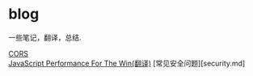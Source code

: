 # blog
一些笔记，翻译，总结.

[CORS](2016/CORS.md)  
[JavaScript Performance For The Win(翻译)](2016/javascript-performance.md)
[常见安全问题][security.md]